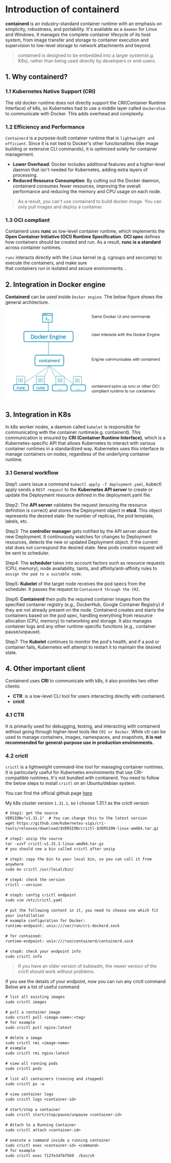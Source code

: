 # Introduction of containerd

**containerd** is an industry-standard container runtime with an emphasis on simplicity, robustness, and portability. 
It's available as a `daemon` for Linux and Windows. It manages the complete container lifecycle of its host system, 
from image transfer and storage to container execution and supervision to low-level storage to network attachments 
and beyond.

> containerd is designed to be embedded into a larger system(e.g. K8s), rather than being used directly by developers or end-users.


## 1. Why containerd?

### 1.1 Kubernetes Native Support (CRI)

The old docker runtime does not directly support the CRI(Container Runtime Interface) of k8s, so Kubernetes had to use 
a middle layer called `dockershim` to communicate with Docker. This adds overhead and complexity.

### 1.2 Efficiency and Performance

`Containerd` is a purpose-built container runtime that is `lightweight and efficient`. Since it is not tied to 
Docker's other functionalities (like image building or extensive CLI commands), it is optimized solely for 
container management.

- **Lower Overhead**: Docker includes additional features and a higher-level daemon that isn't needed for Kubernetes, 
                adding extra layers of processing.
- **Reduced Resource Consumption**: By cutting out the Docker daemon, containerd consumes fewer resources, 
                 improving the overall performance and reducing the memory and CPU usage on each node.

> As a result, you can't use containerd to build docker image. You can only pull images and deploy a container.

### 1.3 OCI compliant

Containerd uses **runc** as low-level container runtime, which implements the **Open Container Initiative (OCI) Runtime Specification**. 
**OCI spec** defines how containers should be created and run. As a result, **runc is a standard** across container runtimes.

`runc` interacts directly with the Linux kernel (e.g. cgroups and seccomp) to execute the containers, and make sure  
that containers run in isolated and secure environments. .

## 2. Integration in Docker engine
**Containerd** can be used inside `Docker engine`. The below figure shows the general architecture.

![containerd_docker_archi.webp](../../../images/containerd_docker_archi.webp)

## 3. Integration in K8s 

In k8s worker nodes, a daemon called `kubelet` is responsible for communicating with the container runtime(e.g. containerd).
This communication is ensured by **CRI (Container Runtime Interface)**, which is a Kubernetes-specific API that 
allows Kubernetes to interact with various container runtimes in a standardized way. 
Kubernetes uses this interface to manage containers on nodes, regardless of the underlying container runtime. 

### 3.1 General workflow

Step1: users issue a command `kubectl apply -f deployment.yaml`, kubectl apply sends a `REST request` to the 
       **Kubernetes API server** to create or update the Deployment resource defined in the deployment.yaml file.

Step2: The **API server** validates the request (ensuring the resource definition is correct) and stores the 
       Deployment object in **etcd**. This object represents the desired state: the number of replicas, 
       the pod template, labels, etc.

Step3: The **controller manager** gets notified by the API server about the new Deployment. It continuously watches 
       for changes to Deployment resources, detects the new or updated Deployment object. If the current stat does not
       correspond the desired state. New pods creation request will be sent to scheduler.

Step4: The **scheduler** takes into account factors such as resource requests (CPU, memory), node availability, taints, 
       and affinity/anti-affinity rules to `assign the pod to a suitable node`.

Step5: **Kubelet** of the target node receives the pod specs from the scheduler. It passes the request to `Containerd through the CRI`.

Step6: **Containerd** then pulls the required container images from the specified container 
       registry (e.g., DockerHub, Google Container Registry) if they are not already present on the node.
       Containerd creates and starts the containers based on the pod spec, handling everything from resource 
       allocation (CPU, memory) to networking and storage. It also manages container logs and any other 
       runtime-specific functions (e.g., container pause/unpause).

Step7: The **Kubelet** continues to monitor the pod's health, and if a pod or container fails, Kubernetes will 
       attempt to restart it to maintain the desired state.


## 4. Other important client

Containerd uses **CRI** to communicate with k8s, it also provides two other clients:

- **CTR**: is a low-level CLI tool for users interacting directly with containerd. 
- **crictl**: 

### 4.1 CTR

It is primarily used for debugging, testing, and interacting with containerd without going through higher-level tools 
like `CRI or Docker`. While ctr can be used to manage containers, images, namespaces, and snapshots, 
**it is not recommended for general-purpose use in production environments.**

### 4.2 crictl

`crictl` is a lightweight command-line tool for managing container runtimes. It is particularly useful for 
Kubernetes environments that use CRI-compatible runtimes. It's not bundled with contianerd. You need to follow
the below steps to install `crictl` on an Ubuntu/debian system.

You can find the official github page [here](https://github.com/kubernetes-sigs/cri-tools/)

My k8s cluster version `1.31.1`, so I choose 1.31.1 as the crictl version

```shell
# Step1: get the source
VERSION="v1.31.1"  # You can change this to the latest version
wget https://github.com/kubernetes-sigs/cri-tools/releases/download/$VERSION/crictl-$VERSION-linux-amd64.tar.gz

# step2: unzip the source
tar -xzvf crictl-v1.31.1-linux-amd64.tar.gz
# you should see a bin called crictl after unzip

# step3: copy the bin to your local bin, so you can call it from anywhere
sudo mv crictl /usr/local/bin/

# step4: check the version
crictl --version

# step5: config crictl endpoint
sudo vim /etc/crictl.yaml

# put the following content in it, you need to choose one which fit your installation
# example configuration for Docker:
runtime-endpoint: unix:///var/run/cri-dockerd.sock

# for contained:
runtime-endpoint: unix:///run/containerd/containerd.sock

# step6: check your endpoint info
sudo crictl info

```

> If you have an older version of kubeadm, the newer version of the crictl should work without problems. 

If you see the details of your endpoint, now you can run any crictl command 
Below are a list of useful command

```shell
# list all existing images
sudo crictl images

# pull a container image
sudo crictl pull <image-name>:<tag>
# for example
sudo crictl pull nginx:latest

# delete a image
sudo crictl rmi <image-name>
# example
sudo crictl rmi nginx:latest

# view all running pods
sudo crictl pods

# list all containers (running and stopped)
sudo crictl ps -a

# view container logs
sudo crictl logs <container-id>

# start/stop a container
sudo crictl start/stop/pause/unpause <container-id>

# Attach to a Running Container
sudo crictl attach <container-id>

# execute a command inside a running container
sudo crictl exec <container-id> <command>
# for example
sudo crictl exec 712fe34fbf5b9  /bin/sh
```




